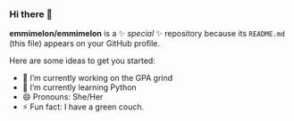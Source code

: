 ### Hi there 👋


**emmimelon/emmimelon** is a ✨ _special_ ✨ repository because its `README.md` (this file) appears on your GitHub profile.

Here are some ideas to get you started:

- 🔭 I’m currently working on the GPA grind
- 🌱 I’m currently learning Python
- 😄 Pronouns: She/Her
- ⚡ Fun fact: I have a green couch.

